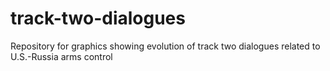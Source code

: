 # track-two-dialogues
Repository for graphics showing evolution of track two dialogues related to U.S.-Russia arms control 
